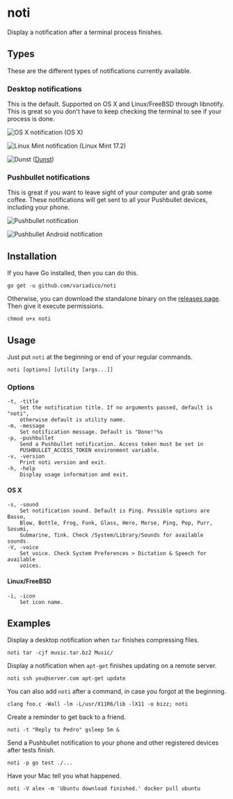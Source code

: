 # noti

Display a notification after a terminal process finishes.

## Types

These are the different types of notifications currently available.

### Desktop notifications

This is the default. Supported on OS X and Linux/FreeBSD through libnotify. This
is great so you don't have to keep checking the terminal to see if your process
is done.

![OS X notification](https://raw.githubusercontent.com/variadico/noti/master/screenshots/osx.png)
(OS X)

![Linux Mint notification](https://raw.githubusercontent.com/variadico/noti/master/screenshots/linux_mint.png)
(Linux Mint 17.2)

![Dunst](https://raw.githubusercontent.com/variadico/noti/master/screenshots/bsd_dunst.png)
([Dunst](http://knopwob.org/dunst/index.html))

### Pushbullet notifications

This is great if you want to leave sight of your computer and grab some coffee.
These notifications will get sent to all your Pushbullet devices, including your
phone.

![Pushbullet notification](https://raw.githubusercontent.com/variadico/noti/master/screenshots/pushbullet.png)

![Pushbullet Android notification](https://raw.githubusercontent.com/variadico/noti/master/screenshots/pushbullet_android.png)

## Installation

If you have Go installed, then you can do this.

```
go get -u github.com/variadico/noti
```

Otherwise, you can download the standalone binary on the
[releases page](https://github.com/variadico/noti/releases/latest). Then give it
execute permissions.

```
chmod u+x noti
```

## Usage

Just put `noti` at the beginning or end of your regular commands.

```
noti [options] [utility [args...]]
```

### Options

```
-t, -title
    Set the notification title. If no arguments passed, default is "noti",
    otherwise default is utility name.
-m, -message
    Set notification message. Default is "Done!"%s
-p, -pushbullet
    Send a Pushbullet notification. Access token must be set in
    PUSHBULLET_ACCESS_TOKEN environment variable.
-v, -version
    Print noti version and exit.
-h, -help
    Display usage information and exit.
```

#### OS X

```
-s, -sound
    Set notification sound. Default is Ping. Possible options are Basso,
    Blow, Bottle, Frog, Funk, Glass, Hero, Morse, Ping, Pop, Purr, Sosumi,
    Submarine, Tink. Check /System/Library/Sounds for available sounds.
-V, -voice
    Set voice. Check System Preferences > Dictation & Speech for available
    voices.
```

#### Linux/FreeBSD

```
-i, -icon
    Set icon name.
```

## Examples

Display a desktop notification when `tar` finishes compressing files.

```
noti tar -cjf music.tar.bz2 Music/
```

Display a notification when `apt-get` finishes updating on a remote server.

```
noti ssh you@server.com apt-get update
```

You can also add `noti` after a command, in case you forgot at the beginning.

```
clang foo.c -Wall -lm -L/usr/X11R6/lib -lX11 -o bizz; noti
```

Create a reminder to get back to a friend.

```
noti -t "Reply to Pedro" gsleep 5m &
```

Send a Pushbullet notification to your phone and other registered devices after
tests finish.

```
noti -p go test ./...
```

Have your Mac tell you what happened.

```
noti -V alex -m 'Ubuntu download finished.' docker pull ubuntu
```
